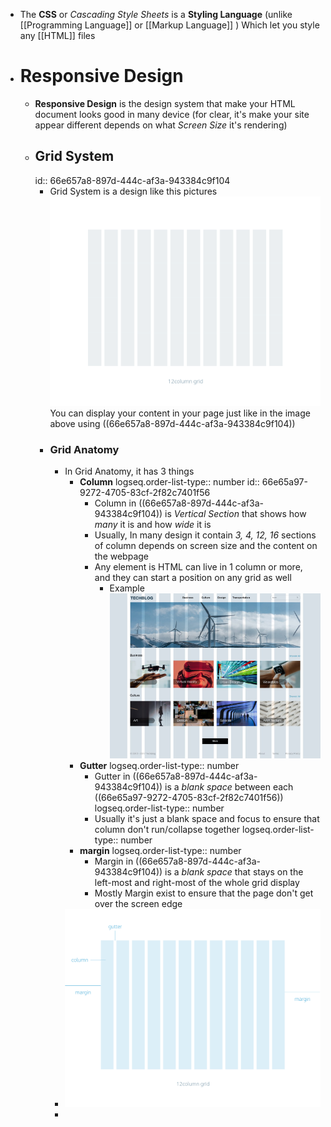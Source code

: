 - The **CSS** or *Cascading Style Sheets* is a **Styling Language** (unlike [[Programming Language]] or [[Markup Language]] ) Which let you style any [[HTML]] files
- # Responsive Design
	- **Responsive Design** is the design system that make your HTML document looks good in many device (for clear, it's make your site appear different depends on what *Screen Size* it's rendering)
	- ## Grid System
	  id:: 66e657a8-897d-444c-af3a-943384c9f104
		- Grid System is a design like this pictures
		  ![Grid Design Preview](./../assets/Grid_Design_Preview.png)
		  You can display your content in your page just like in the image above using ((66e657a8-897d-444c-af3a-943384c9f104))
		- ### Grid Anatomy
			- In Grid Anatomy, it has 3 things
				- **Column**
				  logseq.order-list-type:: number
				  id:: 66e65a97-9272-4705-83cf-2f82c7401f56
					- Column in  ((66e657a8-897d-444c-af3a-943384c9f104)) is *Vertical Section* that shows how *many* it is and how *wide* it is
					- Usually, In many design it contain *3, 4, 12, 16* sections of column depends on screen size and the content on the webpage
					- Any element is HTML can live in 1 column or more, and they can start a position on any grid as well
						- Example
						  ![Website Grid Example](../assets/Website_Grid_Example.jpg)
				- **Gutter**
				  logseq.order-list-type:: number
					- Gutter in ((66e657a8-897d-444c-af3a-943384c9f104)) is a *blank space* between each ((66e65a97-9272-4705-83cf-2f82c7401f56))
					  logseq.order-list-type:: number
					- Usually it's just a blank space and focus to ensure that column don't run/collapse together
					  logseq.order-list-type:: number
				- **margin**
				  logseq.order-list-type:: number
					- Margin in ((66e657a8-897d-444c-af3a-943384c9f104)) is a *blank space* that stays on the left-most and right-most of the whole grid display
					- Mostly Margin exist to ensure that the page don't get over the screen edge
			- ![image.png](../assets/Grid_Anatomy.png)
			-